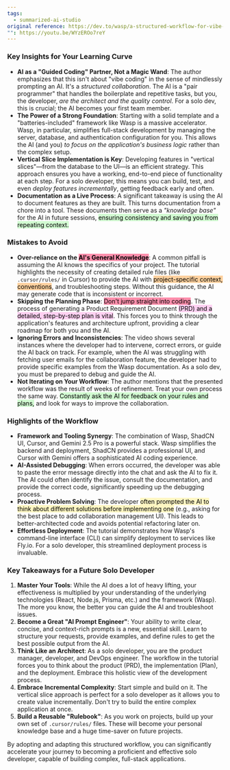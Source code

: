 ```yaml
---
tags:
  - summarized-ai-studio
original reference: https://dev.to/wasp/a-structured-workflow-for-vibe-coding-full-stack-apps-352l
"": https://youtu.be/WYzEROo7reY
---
```

### **Key Insights for Your Learning Curve**

*   **AI as a "Guided Coding" Partner, Not a Magic Wand**: The author emphasizes that this isn't about "vibe coding" in the sense of mindlessly prompting an AI. It's a *structured collaboration*. The AI is a "pair programmer" that handles the boilerplate and repetitive tasks, but you, the developer, *are the architect and the quality control*. For a solo dev, this is crucial; the AI becomes your first team member.
*   **The Power of a Strong Foundation**: Starting with a solid template and a "batteries-included" framework like Wasp is a massive accelerator. Wasp, in particular, simplifies full-stack development by managing the server, database, and authentication configuration for you. This allows the AI (and you) *to focus on the application's business logic* rather than the complex setup.
*   **Vertical Slice Implementation is Key**: Developing features in "vertical slices"—from the database to the UI—is an efficient strategy. This approach ensures you have a working, end-to-end piece of functionality at each step. For a solo developer, this means you can build, test, and even *deploy features incrementally*, getting feedback early and often.
*   **Documentation as a Live Process**: A significant takeaway is using the AI to document features as they are built. This turns documentation from a chore into a tool. These documents then serve as a *"knowledge base"* for the AI in future sessions, <mark style="background: #BBFABBA6;">ensuring consistency and saving you from repeating context.</mark>

### **Mistakes to Avoid**

*   **Over-reliance on the <mark style="background: #FF5582A6;">AI's General Knowledge</mark>**: A common pitfall is assuming the AI knows the specifics of your project. The tutorial highlights the necessity of creating detailed rule files (like `.cursor/rules/` in Cursor) to provide the AI with <mark style="background: #FFB86CA6;">project-specific context, conventions</mark>, and troubleshooting steps. Without this guidance, the AI may generate code that is inconsistent or incorrect.
*   **Skipping the Planning Phase**: <mark style="background: #FF5582A6;">Don't jump straight into coding</mark>. The process of generating a Product Requirement Document <mark style="background: #FFB8EBA6;">(PRD) and a detailed, step-by-step plan is vital</mark>. This forces you to think through the application's features and architecture upfront, providing a clear roadmap for both you and the AI.
*   **Ignoring Errors and Inconsistencies**: The video shows several instances where the developer had to intervene, correct errors, or guide the AI back on track. For example, when the AI was struggling with fetching user emails for the collaboration feature, the developer had to provide specific examples from the Wasp documentation. As a solo dev, you must be prepared to debug and guide the AI.
*   **Not Iterating on Your Workflow**: The author mentions that the presented workflow was the result of weeks of refinement. Treat your own process the same way. <mark style="background: #BBFABBA6;">Constantly ask the AI for feedback on your rules and plans,</mark> and look for ways to improve the collaboration.

### **Highlights of the Workflow**

*   **Framework and Tooling Synergy**: The combination of Wasp, ShadCN UI, Cursor, and Gemini 2.5 Pro is a powerful stack. Wasp simplifies the backend and deployment, ShadCN provides a professional UI, and Cursor with Gemini offers a sophisticated AI coding experience.
*   **AI-Assisted Debugging**: When errors occurred, the developer was able to paste the error message directly into the chat and ask the AI to fix it. The AI could often identify the issue, consult the documentation, and provide the correct code, significantly speeding up the debugging process.
*   **Proactive Problem Solving**: The developer <mark style="background: #FFF3A3A6;">often prompted the AI to think about different solutions before implementing one</mark> (e.g., asking for the best place to add collaboration management UI). This leads to better-architected code and avoids potential refactoring later on.
*   **Effortless Deployment**: The tutorial demonstrates how Wasp's command-line interface (CLI) can simplify deployment to services like Fly.io. For a solo developer, this streamlined deployment process is invaluable.

### **Key Takeaways for a Future Solo Developer**

1.  **Master Your Tools**: While the AI does a lot of heavy lifting, your effectiveness is multiplied by your understanding of the underlying technologies (React, Node.js, Prisma, etc.) and the framework (Wasp). The more you know, the better you can guide the AI and troubleshoot issues.
2.  **Become a Great "AI Prompt Engineer"**: Your ability to write clear, concise, and context-rich prompts is a new, essential skill. Learn to structure your requests, provide examples, and define rules to get the best possible output from the AI.
3.  **Think Like an Architect**: As a solo developer, you are the product manager, developer, and DevOps engineer. The workflow in the tutorial forces you to think about the product (PRD), the implementation (Plan), and the deployment. Embrace this holistic view of the development process.
4.  **Embrace Incremental Complexity**: Start simple and build on it. The vertical slice approach is perfect for a solo developer as it allows you to create value incrementally. Don't try to build the entire complex application at once.
5.  **Build a Reusable "Rulebook"**: As you work on projects, build up your own set of `.cursor/rules/` files. These will become your personal knowledge base and a huge time-saver on future projects.

By adopting and adapting this structured workflow, you can significantly accelerate your journey to becoming a proficient and effective solo developer, capable of building complex, full-stack applications.